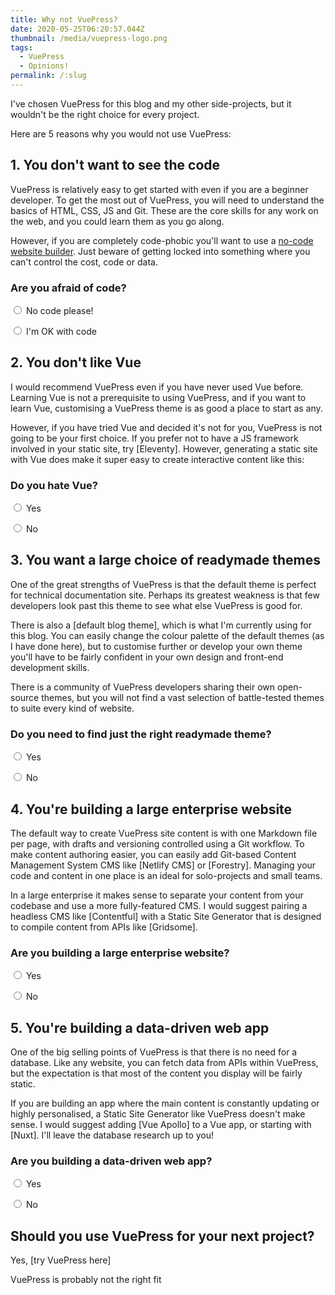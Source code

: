 ```yaml
---
title: Why not VuePress?
date: 2020-05-25T06:20:57.044Z
thumbnail: /media/vuepress-logo.png
tags:
  - VuePress
  - Opinions!
permalink: /:slug
---
```

I've chosen VuePress for this blog and my other side-projects, but it wouldn't be the right choice for every project.

Here are 5 reasons why you would not use VuePress:

## 1. You don't want to see the code

VuePress is relatively easy to get started with even if you are a beginner developer. To get the most out of VuePress, you will need to understand the basics of HTML, CSS, JS and Git. These are the core skills for any work on the web, and you could learn them as you go along.

However, if you are completely code-phobic you'll want to use a [no-code website builder](https://www.nocode.tech/category/website-builders). Just beware of getting locked into something where you can't control the cost, code or data.

### Are you afraid of code?

<label><input type="radio" name="code" value="minus"> No code please!</label>

<label><input type="radio" name="code" value="plus"> I'm OK with code</label>

## 2. You don't like Vue

I would recommend VuePress even if you have never used Vue before. Learning Vue is not a prerequisite to using VuePress, and if you want to learn Vue, customising a VuePress theme is as good a place to start as any.

However, if you have tried Vue and decided it's not for you, VuePress is not going to be your first choice. If you prefer not to have a JS framework involved in your static site, try [Eleventy]. However, generating a static site with Vue does make it super easy to create interactive content like this:

### Do you hate Vue?

<label><input type="radio" name="vue" value="minus"> Yes</label>

<label><input type="radio" name="vue" value="plus"> No</label>

## 3. You want a large choice of readymade themes

One of the great strengths of VuePress is that the default theme is perfect for technical documentation site. Perhaps its greatest weakness is that few developers look past this theme to see what else VuePress is good for. 

There is also a [default blog theme], which is what I'm currently using for this blog. You can easily change the colour palette of the default themes (as I have done here), but to customise further or develop your own theme you'll have to be fairly confident in your own design and front-end development skills.

There is a community of VuePress developers sharing their own open-source themes, but you will not find a vast selection of battle-tested themes to suite every kind of website.

### Do you need to find just the right readymade theme?

<label><input type="radio" name="themes" value="minus"> Yes</label>

<label><input type="radio" name="themes" value="plus"> No</label>


## 4. You're building a large enterprise website

The default way to create VuePress site content is with one Markdown file per page, with drafts and versioning controlled using a Git workflow. To make content authoring easier, you can easily add Git-based Content Management System CMS like [Netlify CMS] or [Forestry]. Managing your code and content in one place is an ideal for solo-projects and small teams.

In a large enterprise it makes sense to separate your content from your codebase and use a more fully-featured CMS. I would suggest pairing a headless CMS like [Contentful] with a Static Site Generator that is designed to compile content from APIs like [Gridsome].

### Are you building a large enterprise website?

<label><input type="radio" name="enterprise" value="plus"> Yes</label>

<label><input type="radio" name="enterprise" value="plus"> No</label>

## 5. You're building a data-driven web app

One of the big selling points of VuePress is that there is no need for a database. Like any website, you can fetch data from APIs within VuePress, but the expectation is that most of the content you display will be fairly static. 

If you are building an app where the main content is constantly updating or highly personalised, a Static Site Generator like VuePress doesn't make sense. I would suggest adding [Vue Apollo] to a Vue app, or starting with [Nuxt]. I'll leave the database research up to you!

### Are you building a data-driven web app?

<label><input type="radio" name="data" value="plus"> Yes</label>

<label><input type="radio" name="data" value="plus"> No</label>

## Should you use VuePress for your next project?

<p v-if="positive === 5">

Yes, [try VuePress here]

</p>
<p v-else-if="negative >= 1">

VuePress is probably not the right fit

</p>
<p v-else>
</p>

<script>

</script>